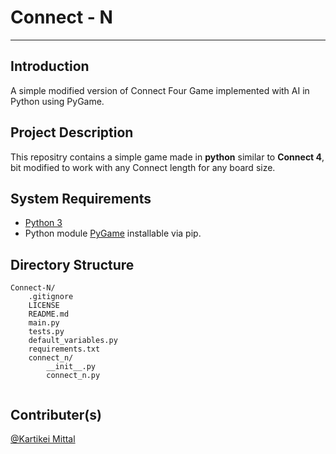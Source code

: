 # Connect - N

<hr>

## Introduction

A simple modified version of Connect Four Game implemented with AI in Python using PyGame.

## Project Description

This repositry contains a simple game made in **python** similar to **Connect 4**, bit modified to work with any Connect length for any board size.

## System Requirements

* [Python 3](https://www.python.org/)
* Python module [PyGame](https://pypi.org/project/pygame/) installable via pip.

## Directory Structure

```
Connect-N/
    .gitignore
    LICENSE
    README.md
    main.py
    tests.py
    default_variables.py
    requirements.txt
    connect_n/
        __init__.py
        connect_n.py
        
```

## Contributer(s)

[@Kartikei Mittal](https://github.com/Kartikei-12)

